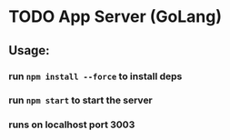 # TODO App Server (GoLang)

## Usage:
### run `npm install --force` to install deps
### run `npm start` to start the server
### runs on localhost port 3003
